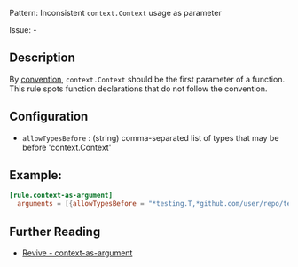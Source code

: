Pattern: Inconsistent `context.Context` usage as parameter

Issue: -

## Description

By [convention](https://github.com/golang/go/wiki/CodeReviewComments#contexts), `context.Context` should be the first parameter of a function. This rule spots function declarations that do not follow the convention.

## Configuration

* `allowTypesBefore` : (string) comma-separated list of types that may be before 'context.Context'

## Example:

```toml
[rule.context-as-argument]
  arguments = [{allowTypesBefore = "*testing.T,*github.com/user/repo/testing.Harness"}]
```

## Further Reading

* [Revive - context-as-argument](https://revive.run/r#context-as-argument)